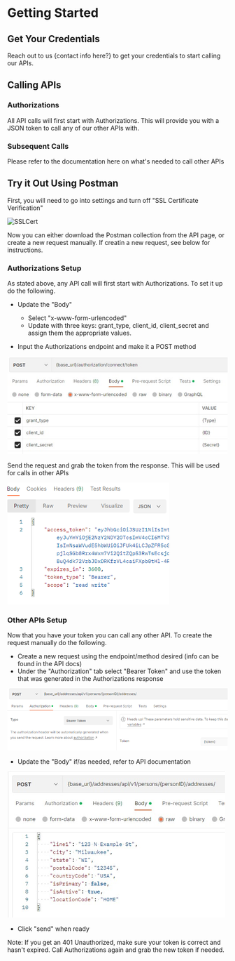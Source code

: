 # Getting Started

## Get Your Credentials

Reach out to us {contact info here?} to get your credentials to start calling our APIs.

## Calling APIs

### Authorizations

All API calls will first start with Authorizations. This will provide you with a JSON token to call any of our other APIs with.

### Subsequent Calls

Please refer to the documentation here on what's needed to call other APIs


## Try it Out Using Postman

First, you will need to go into settings and turn off "SSL Certificate Verification"

![SSLCert](/assests/images/Getting_Started/SSLCert_Setting.png)

Now you can either download the Postman collection from the API page, or create a new request manually. If creatin a new request, see below for instructions.

### Authorizations Setup

As stated above, any API call will first start with Authorizations. To set it up do the following.

- Update the "Body"
  - Select "x-www-form-urlencoded"
  - Update with three keys: grant_type, client_id, client_secret and assign them the appropriate values.

- Input the Authorizations endpoint and make it a POST method

![AuthorizationsSetup](/assets/images/Authorization_Body.jpg "Authorizations Body")

Send the request and grab the token from the response. This will be used for calls in other APIs

![AuthorizationsToken](/assets/images/Authorization_Token.png)

### Other APIs Setup

Now that you have your token you can call any other API. To create the request manually do the following.

- Create a new request using the endpoint/method desired (info can be found in the API docs)
- Under the "Authorization" tab select "Bearer Token" and use the token that was generated in the Authorizations response

![APISetup](/assets/images/Getting_Started/API_Setup.png "API Setup")

- Update the "Body" if/as needed, refer to API documentation

![APIBody](/assets/images/Getting_Started/API_Body.jpg)

- Click "send" when ready

Note: If you get an 401 Unauthorized, make sure your token is correct and hasn't expired. Call Authorizations again and grab the new token if needed.



 
